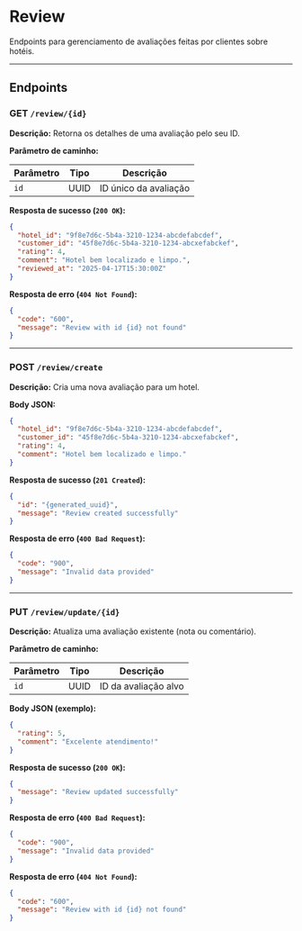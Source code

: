 # Review
Endpoints para gerenciamento de avaliações feitas por clientes sobre hotéis.

---

## Endpoints

### GET `/review/{id}`

**Descrição:** Retorna os detalhes de uma avaliação pelo seu ID.

**Parâmetro de caminho:**

| Parâmetro | Tipo | Descrição             |
|-----------|------|-----------------------|
| `id`      | UUID | ID único da avaliação |

**Resposta de sucesso (`200 OK`):**

```json
{
  "hotel_id": "9f8e7d6c-5b4a-3210-1234-abcdefabcdef",
  "customer_id": "45f8e7d6c-5b4a-3210-1234-abcxefabckef",
  "rating": 4,
  "comment": "Hotel bem localizado e limpo.",
  "reviewed_at": "2025-04-17T15:30:00Z"
}
```

**Resposta de erro (`404 Not Found`):**

```json
{
  "code": "600",
  "message": "Review with id {id} not found"
}
```

---

### POST `/review/create`

**Descrição:** Cria uma nova avaliação para um hotel.

**Body JSON:**

```json
{
  "hotel_id": "9f8e7d6c-5b4a-3210-1234-abcdefabcdef",
  "customer_id": "45f8e7d6c-5b4a-3210-1234-abcxefabckef",
  "rating": 4,
  "comment": "Hotel bem localizado e limpo."
}
```

**Resposta de sucesso (`201 Created`):**

```json
{
  "id": "{generated_uuid}",
  "message": "Review created successfully"
}
```

**Resposta de erro (`400 Bad Request`):**

```json
{
  "code": "900",
  "message": "Invalid data provided"
}
```

---

### PUT `/review/update/{id}`

**Descrição:** Atualiza uma avaliação existente (nota ou comentário).

**Parâmetro de caminho:**

| Parâmetro | Tipo | Descrição             |
|-----------|------|-----------------------|
| `id`      | UUID | ID da avaliação alvo  |

**Body JSON (exemplo):**

```json
{
  "rating": 5,
  "comment": "Excelente atendimento!"
}
```

**Resposta de sucesso (`200 OK`):**

```json
{
  "message": "Review updated successfully"
}
```

**Resposta de erro (`400 Bad Request`):**

```json
{
  "code": "900",
  "message": "Invalid data provided"
}
```

**Resposta de erro (`404 Not Found`):**

```json
{
  "code": "600",
  "message": "Review with id {id} not found"
}
```
